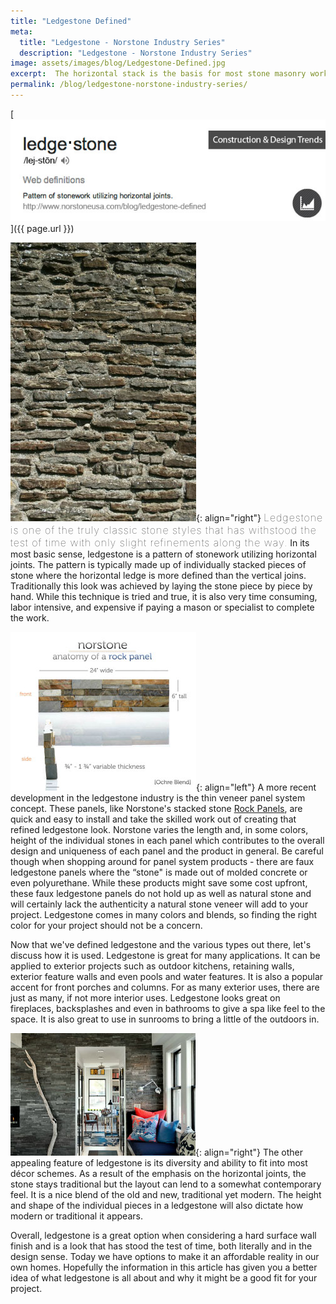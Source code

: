 ```yaml
---
title: "Ledgestone Defined"
meta:
  title: "Ledgestone - Norstone Industry Series"
  description: "Ledgestone - Norstone Industry Series"
image: assets/images/blog/Ledgestone-Defined.jpg
excerpt:  The horizontal stack is the basis for most stone masonry work and is the primary feature of what we call "ledgestone" in today's marketplace. One of the bigger advancements with ledgestone over the past 20 of so years changed the process from a back breaking labor intense process to what most installers today refer to as lick and stick. Come learn more about what ledgestone is and why with today's technology it's more achievable than ever.
permalink: /blog/ledgestone-norstone-industry-series/
---
```


[![Ledgestone defined](/assets/images/blog/Ledgestone-Defined.jpg)]({{ page.url }})

![Ledgestone traditional](/assets/images/blog/Ledgestone---Traditional.jpg){: align="right"} <span style="font-size:16px;font-weight:lighter;letter-spacing:1px">Ledgestone is one of the truly classic stone styles that has withstood the test of time with only slight refinements along the way.</span> In its most basic sense, ledgestone is a pattern of stonework utilizing horizontal joints. The pattern is typically made up of individually stacked pieces of stone where the horizontal ledge is more defined than the vertical joins. Traditionally this look was achieved by laying the stone piece by piece by hand. While this technique is tried and true, it is also very time consuming, labor intensive, and expensive if paying a mason or specialist to complete the work.

![Ledgestone Norstone ochre blend anatomy](/assets/images/blog/Ledgestone---Norstone-Ochre-Blend-Anatomy.jpg){: align="left"} A more recent development in the ledgestone industry is the thin veneer panel system concept. These panels, like Norstone's stacked stone [Rock Panels](/products/stacked-stone-cladding/), are quick and easy to install and take the skilled work out of creating that refined ledgestone look. Norstone varies the length and, in some colors, height of the individual stones in each panel which contributes to the overall design and uniqueness of each panel and the product in general. Be careful though when shopping around for panel system products - there are faux ledgestone panels where the “stone" is made out of molded concrete or even polyurethane. While these products might save some cost upfront, these faux ledgestone panels do not hold up as well as natural stone and will certainly lack the authenticity a natural stone veneer will add to your project. Ledgestone comes in many colors and blends, so finding the right color for your project should not be a concern.

Now that we've defined ledgestone and the various types out there, let's discuss how it is used. Ledgestone is great for many applications. It can be applied to exterior projects such as outdoor kitchens, retaining walls, exterior feature walls and even pools and water features. It is also a popular accent for front porches and columns. For as many exterior uses, there are just as many, if not more interior uses. Ledgestone looks great on fireplaces, backsplashes and even in bathrooms to give a spa like feel to the space. It is also great to use in sunrooms to bring a little of the outdoors in.

![Ledgestone Modern Design](/assets/images/blog/Ledgestone---Modern-Design.jpg){: align="right"} The other appealing feature of ledgestone is its diversity and ability to fit into most décor schemes. As a result of the emphasis on the horizontal joints, the stone stays traditional but the layout can lend to a somewhat contemporary feel. It is a nice blend of the old and new, traditional yet modern. The height and shape of the individual pieces in a ledgestone will also dictate how modern or traditional it appears.

Overall, ledgestone is a great option when considering a hard surface wall finish and is a look that has stood the test of time, both literally and in the design sense. Today we have options to make it an affordable reality in our own homes. Hopefully the information in this article has given you a better idea of what ledgestone is all about and why it might be a good fit for your project.
